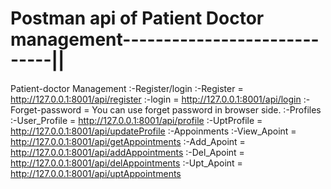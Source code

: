# Postman api of Patient Doctor management-----------------------------||

Patient-doctor Management
      :-Register/login
          :-Register = http://127.0.0.1:8001/api/register
          :-login    = http://127.0.0.1:8001/api/login
          :-Forget-password = You can use forget password in browser side. 
      :-Profiles
          :-User_Profile = http://127.0.0.1:8001/api/profile
          :-UptProfile   = http://127.0.0.1:8001/api/updateProfile
      :-Appoinments
          :-View_Apoint = http://127.0.0.1:8001/api/getAppointments
          :-Add_Apoint  = http://127.0.0.1:8001/api/addAppointments
          :-Del_Apoint  = http://127.0.0.1:8001/api/delAppointments
          :-Upt_Apoint  = http://127.0.0.1:8001/api/uptAppointments
